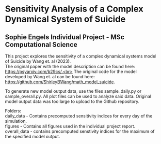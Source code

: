 # Sensitivity Analysis of a Complex Dynamical System of Suicide
## Sophie Engels Individual Project - MSc Computational Science

This project explores the sensitivity of a complex dynamical systems model of Suicide by Wang et. al (2023).<br>
The original paper with the model description can be found here: https://psyarxiv.com/b29cs/.<br> 
The original code for the model developed by Wang et. al can be found here: https://github.com/ShirleyBWang/math_model_suicide.

To generate new model output data, use the files sample_daily.py or sample_overall.py. All plot files can be used to analyze said data. Original model output data was too large to upload to the Github repository. 

Folders:<br>
daily_data - Contains precomputed sensitivity indices for every day of the simulation.<br>
figures - Contains all figures used in the individual project report.<br>
overall_data - contains precomputed senstivity indices for the maximum of the specified model output.<br>
